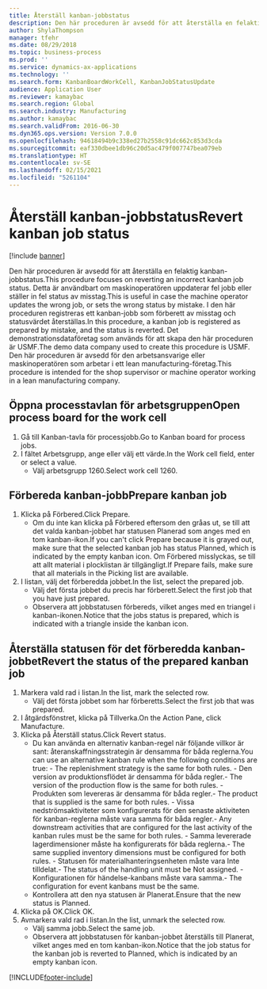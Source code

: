 ```yaml
---
title: Återställ kanban-jobbstatus
description: Den här proceduren är avsedd för att återställa en felaktig kanban-jobbstatus.
author: ShylaThompson
manager: tfehr
ms.date: 08/29/2018
ms.topic: business-process
ms.prod: ''
ms.service: dynamics-ax-applications
ms.technology: ''
ms.search.form: KanbanBoardWorkCell, KanbanJobStatusUpdate
audience: Application User
ms.reviewer: kamaybac
ms.search.region: Global
ms.search.industry: Manufacturing
ms.author: kamaybac
ms.search.validFrom: 2016-06-30
ms.dyn365.ops.version: Version 7.0.0
ms.openlocfilehash: 94618494b9c338ed27b2558c91dc662c853d3cda
ms.sourcegitcommit: eaf330dbee1db96c20d5ac479f007747bea079eb
ms.translationtype: HT
ms.contentlocale: sv-SE
ms.lasthandoff: 02/15/2021
ms.locfileid: "5261104"
---
```

# <a name="revert-kanban-job-status"></a><span data-ttu-id="846b9-103">Återställ kanban-jobbstatus</span><span class="sxs-lookup"><span data-stu-id="846b9-103">Revert kanban job status</span></span>

[!include [banner](../../includes/banner.md)]

<span data-ttu-id="846b9-104">Den här proceduren är avsedd för att återställa en felaktig kanban-jobbstatus.</span><span class="sxs-lookup"><span data-stu-id="846b9-104">This procedure focuses on reverting an incorrect kanban job status.</span></span> <span data-ttu-id="846b9-105">Detta är användbart om maskinoperatören uppdaterar fel jobb eller ställer in fel status av misstag.</span><span class="sxs-lookup"><span data-stu-id="846b9-105">This is useful in case the machine operator updates the wrong job, or sets the wrong status by mistake.</span></span> <span data-ttu-id="846b9-106">I den här proceduren registreras ett kanban-jobb som förberett av misstag och statusvärdet återställas.</span><span class="sxs-lookup"><span data-stu-id="846b9-106">In this procedure, a kanban job is registered as prepared by mistake, and the status is reverted.</span></span> <span data-ttu-id="846b9-107">Det demonstrationsdataföretag som används för att skapa den här proceduren är USMF.</span><span class="sxs-lookup"><span data-stu-id="846b9-107">The demo data company used to create this procedure is USMF.</span></span> <span data-ttu-id="846b9-108">Den här proceduren är avsedd för den arbetsansvarige eller maskinoperatören som arbetar i ett lean manufacturing-företag.</span><span class="sxs-lookup"><span data-stu-id="846b9-108">This procedure is intended for the shop supervisor or machine operator working in a lean manufacturing company.</span></span>


## <a name="open-process-board-for-the-work-cell"></a><span data-ttu-id="846b9-109">Öppna processtavlan för arbetsgruppen</span><span class="sxs-lookup"><span data-stu-id="846b9-109">Open process board for the work cell</span></span>
1. <span data-ttu-id="846b9-110">Gå till Kanban-tavla för processjobb.</span><span class="sxs-lookup"><span data-stu-id="846b9-110">Go to Kanban board for process jobs.</span></span>
2. <span data-ttu-id="846b9-111">I fältet Arbetsgrupp, ange eller välj ett värde.</span><span class="sxs-lookup"><span data-stu-id="846b9-111">In the Work cell field, enter or select a value.</span></span>
    * <span data-ttu-id="846b9-112">Välj arbetsgrupp 1260.</span><span class="sxs-lookup"><span data-stu-id="846b9-112">Select work cell 1260.</span></span>  

## <a name="prepare-kanban-job"></a><span data-ttu-id="846b9-113">Förbereda kanban-jobb</span><span class="sxs-lookup"><span data-stu-id="846b9-113">Prepare kanban job</span></span>
1. <span data-ttu-id="846b9-114">Klicka på Förbered.</span><span class="sxs-lookup"><span data-stu-id="846b9-114">Click Prepare.</span></span>
    * <span data-ttu-id="846b9-115">Om du inte kan klicka på Förbered eftersom den gråas ut, se till att det valda kanban-jobbet har statusen Planerad som anges med en tom kanban-ikon.</span><span class="sxs-lookup"><span data-stu-id="846b9-115">If you can't click Prepare because it is grayed out, make sure that the selected kanban job has status Planned, which is indicated by the empty kanban icon.</span></span> <span data-ttu-id="846b9-116">Om Förbered misslyckas, se till att allt material i plocklistan är tillgängligt.</span><span class="sxs-lookup"><span data-stu-id="846b9-116">If Prepare fails, make sure that all materials in the Picking list are available.</span></span>  
2. <span data-ttu-id="846b9-117">I listan, välj det förberedda jobbet.</span><span class="sxs-lookup"><span data-stu-id="846b9-117">In the list, select the prepared job.</span></span>
    * <span data-ttu-id="846b9-118">Välj det första jobbet du precis har förberett.</span><span class="sxs-lookup"><span data-stu-id="846b9-118">Select the first job that you have just prepared.</span></span>  
    * <span data-ttu-id="846b9-119">Observera att jobbstatusen förbereds, vilket anges med en triangel i kanban-ikonen.</span><span class="sxs-lookup"><span data-stu-id="846b9-119">Notice that the jobs status is prepared, which is indicated with a triangle inside the kanban icon.</span></span>  

## <a name="revert-the-status-of-the-prepared-kanban-job"></a><span data-ttu-id="846b9-120">Återställa statusen för det förberedda kanban-jobbet</span><span class="sxs-lookup"><span data-stu-id="846b9-120">Revert the status of the prepared kanban job</span></span>
1. <span data-ttu-id="846b9-121">Markera vald rad i listan.</span><span class="sxs-lookup"><span data-stu-id="846b9-121">In the list, mark the selected row.</span></span>
    * <span data-ttu-id="846b9-122">Välj det första jobbet som har förberetts.</span><span class="sxs-lookup"><span data-stu-id="846b9-122">Select the first job that was prepared.</span></span>  
2. <span data-ttu-id="846b9-123">I åtgärdsfönstret, klicka på Tillverka.</span><span class="sxs-lookup"><span data-stu-id="846b9-123">On the Action Pane, click Manufacture.</span></span>
3. <span data-ttu-id="846b9-124">Klicka på Återställ status.</span><span class="sxs-lookup"><span data-stu-id="846b9-124">Click Revert status.</span></span>
    * <span data-ttu-id="846b9-125">Du kan använda en alternativ kanban-regel när följande villkor är sant: återanskaffningsstrategin är densamma för båda reglerna.</span><span class="sxs-lookup"><span data-stu-id="846b9-125">You can use an alternative kanban rule when the following conditions are true:  - The replenishment strategy is the same for both rules.</span></span>  <span data-ttu-id="846b9-126">- Den version av produktionsflödet är densamma för båda regler.</span><span class="sxs-lookup"><span data-stu-id="846b9-126">- The version of the production flow is the same for both rules.</span></span>  <span data-ttu-id="846b9-127">- Produkten som levereras är densamma för båda regler.</span><span class="sxs-lookup"><span data-stu-id="846b9-127">- The product that is supplied is the same for both rules.</span></span>  <span data-ttu-id="846b9-128">- Vissa nedströmsaktiviteter som konfigurerats för den senaste aktiviteten för kanban-reglerna måste vara samma för båda regler.</span><span class="sxs-lookup"><span data-stu-id="846b9-128">- Any downstream activities that are configured for the last activity of the kanban rules must be the same for both rules.</span></span>  <span data-ttu-id="846b9-129">- Samma levererade lagerdimensioner måste ha konfigurerats för båda reglerna.</span><span class="sxs-lookup"><span data-stu-id="846b9-129">- The same supplied inventory dimensions must be configured for both rules.</span></span>  <span data-ttu-id="846b9-130">- Statusen för materialhanteringsenheten måste vara Inte tilldelat.</span><span class="sxs-lookup"><span data-stu-id="846b9-130">- The status of the handling unit must be Not assigned.</span></span>  <span data-ttu-id="846b9-131">- Konfigurationen för händelse-kanbans måste vara samma.</span><span class="sxs-lookup"><span data-stu-id="846b9-131">- The configuration for event kanbans must be the same.</span></span>  
    * <span data-ttu-id="846b9-132">Kontrollera att den nya statusen är Planerat.</span><span class="sxs-lookup"><span data-stu-id="846b9-132">Ensure that the new status is Planned.</span></span>  
4. <span data-ttu-id="846b9-133">Klicka på OK.</span><span class="sxs-lookup"><span data-stu-id="846b9-133">Click OK.</span></span>
5. <span data-ttu-id="846b9-134">Avmarkera vald rad i listan.</span><span class="sxs-lookup"><span data-stu-id="846b9-134">In the list, unmark the selected row.</span></span>
    * <span data-ttu-id="846b9-135">Välj samma jobb.</span><span class="sxs-lookup"><span data-stu-id="846b9-135">Select the same job.</span></span>  
    * <span data-ttu-id="846b9-136">Observera att jobbstatusen för kanban-jobbet återställs till Planerat, vilket anges med en tom kanban-ikon.</span><span class="sxs-lookup"><span data-stu-id="846b9-136">Notice that the job status for the kanban job is reverted to Planned, which is indicated by an empty kanban icon.</span></span>  



[!INCLUDE[footer-include](../../../includes/footer-banner.md)]
